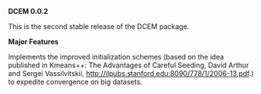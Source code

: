 **DCEM 0.0.2**

This is the second stable release of the DCEM package.

**Major Features**

Implements the improved initialization schemes (based on the idea published in Kmeans++: The Advantages of Careful Seeding, David Arthur and Sergei Vassilvitskii, http://ilpubs.stanford.edu:8090/778/1/2006-13.pdf.) to 
expedite convergence on big datasets.
